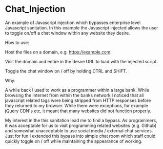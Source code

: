 # Chat_Injection
 An example of Javascript injection which bypasses enterprise level Javascript sanitation. In this example the Javascript injected allows the user to toggle on/off a chat window within any website they desire.

How to use:

Host the files on a domain, e.g. https://example.com.

Visit the domain and entire in the desire URL to load with the injected script.

Toggle the chat window on / off by holding CTRL and SHIFT.

Why:

A while back I used to work as a programmer within a large bank. While browsing the internet from within the banks network I noticed that all javascript related tags were being stripped from HTTP responses before they returned to my browser. While there were exceptions, for
example jQuery CDN's etc, it meant that many websites did not function properly.

My interest in the this sanitation lead me to find a bypass. As programmers, it was acceptable for us to visit programming related websites (e.g. Github) and somewhat unacceptable to use social media / external chat services. Just for fun I extended this bypass into simple chat room which staff could quickly toggle on / off while maintaining the appearance of working. 
